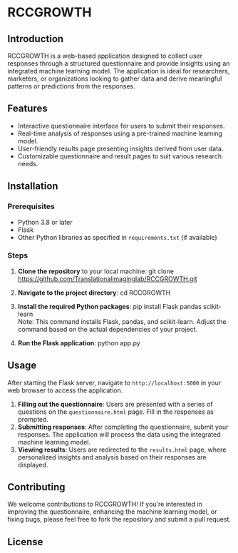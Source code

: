 # RCCGROWTH

## Introduction

RCCGROWTH
 is a web-based application designed to collect user responses through a structured questionnaire and provide insights using an integrated machine learning model. The application is ideal for researchers, marketers, or organizations looking to gather data and derive meaningful patterns or predictions from the responses.

## Features

- Interactive questionnaire interface for users to submit their responses.
- Real-time analysis of responses using a pre-trained machine learning model.
- User-friendly results page presenting insights derived from user data.
- Customizable questionnaire and result pages to suit various research needs.

## Installation

### Prerequisites

- Python 3.8 or later
- Flask
- Other Python libraries as specified in `requirements.txt` (if available)

### Steps

1. **Clone the repository** to your local machine:
   git clone https://github.com/Translationalimaginglab/RCCGROWTH.git
2. **Navigate to the project directory**: cd RCCGROWTH
3. **Install the required Python packages**: pip install Flask pandas scikit-learn\
Note: This command installs Flask, pandas, and scikit-learn. Adjust the command based on the actual dependencies of your project.

4. **Run the Flask application**: python app.py

## Usage

After starting the Flask server, navigate to `http://localhost:5000` in your web browser to access the application.

1. **Filling out the questionnaire**: Users are presented with a series of questions on the `questionnaire.html` page. Fill in the responses as prompted.
2. **Submitting responses**: After completing the questionnaire, submit your responses. The application will process the data using the integrated machine learning model.
3. **Viewing results**: Users are redirected to the `results.html` page, where personalized insights and analysis based on their responses are displayed.

## Contributing

We welcome contributions to RCCGROWTH! If you're interested in improving the questionnaire, enhancing the machine learning model, or fixing bugs, please feel free to fork the repository and submit a pull request.

## License

